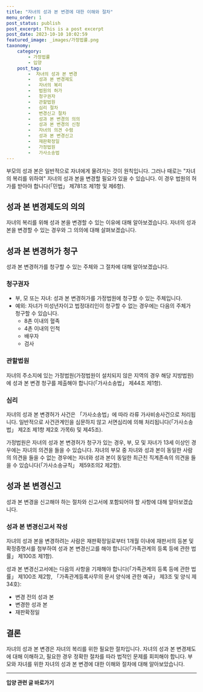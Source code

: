 ```yaml
---
title: "자녀의 성과 본 변경에 대한 이해와 절차"
menu_order: 1
post_status: publish
post_excerpt: This is a post excerpt
post_date: 2023-10-10 10:02:59
featured_image: _images/가정법률.png
taxonomy:
    category:
        - 가정법률
        - 입양
    post_tag:
        -  자녀의 성과 본 변경
        -   성과 본 변경제도
        -   자녀의 복리
        -   법원의 허가
        -   청구권자
        -   관할법원
        -   심리 절차
        -   변경신고 절차
        -   성과 본 변경의 의의
        -   성과 본 변경의 신청
        -   자녀의 의견 수렴
        -   성과 본 변경신고
        -   재판확정일
        -   가정법원
        -   가사소송법
---
```




부모의 성과 본은 일반적으로 자녀에게 물려가는 것이 원칙입니다. 그러나 때로는 "자녀의 복리를 위하여" 자녀의 성과 본을 변경할 필요가 있을 수 있습니다. 이 경우 법원의 허가를 받아야 합니다(「민법」 제781조 제1항 및 제6항).

## 성과 본 변경제도의 의의

자녀의 복리를 위해 성과 본을 변경할 수 있는 이유에 대해 알아보겠습니다. 자녀의 성과 본을 변경할 수 있는 경우와 그 의의에 대해 살펴보겠습니다.

## 성과 본 변경허가 청구

성과 본 변경허가를 청구할 수 있는 주체와 그 절차에 대해 알아보겠습니다.

### 청구권자

- 부, 모 또는 자녀: 성과 본 변경허가를 가정법원에 청구할 수 있는 주체입니다.
- 예외: 자녀가 미성년자이고 법정대리인이 청구할 수 없는 경우에는 다음의 주체가 청구할 수 있습니다.
  - 8촌 이내의 혈족
  - 4촌 이내의 인척
  - 배우자
  - 검사

### 관할법원

자녀의 주소지에 있는 가정법원(가정법원이 설치되지 않은 지역의 경우 해당 지방법원)에 성과 본 변경 청구를 제출해야 합니다(「가사소송법」 제44조 제1항).

### 심리

자녀의 성과 본 변경허가 사건은 「가사소송법」에 따라 라류 가사비송사건으로 처리됩니다. 일반적으로 사건관계인을 심문하지 않고 서면심리에 의해 처리됩니다(「가사소송법」 제2조 제1항 제2호 가목6) 및 제45조).

가정법원은 자녀의 성과 본 변경허가 청구가 있는 경우, 부, 모 및 자녀가 13세 이상인 경우에는 자녀의 의견을 들을 수 있습니다. 자녀의 부모 중 자녀와 성과 본이 동일한 사람의 의견을 들을 수 없는 경우에는 자녀와 성과 본이 동일한 최근친 직계존속의 의견을 들을 수 있습니다(「가사소송규칙」 제59조의2 제2항).

## 성과 본 변경신고

성과 본 변경을 신고해야 하는 절차와 신고서에 포함되어야 할 사항에 대해 알아보겠습니다.

### 성과 본 변경신고서 작성

자녀의 성과 본을 변경하려는 사람은 재판확정일로부터 1개월 이내에 재판서의 등본 및 확정증명서를 첨부하여 성과 본 변경신고를 해야 합니다(「가족관계의 등록 등에 관한 법률」 제100조 제1항).

성과 본 변경신고서에는 다음의 사항을 기재해야 합니다(「가족관계의 등록 등에 관한 법률」 제100조 제2항, 「가족관계등록사무의 문서 양식에 관한 예규」 제3조 및 양식 제34호):

- 변경 전의 성과 본
- 변경한 성과 본
- 재판확정일

## 결론

자녀의 성과 본 변경은 자녀의 복리를 위한 필요한 절차입니다. 자녀의 성과 본 변경제도에 대해 이해하고, 필요한 경우 정확한 절차를 따라 법적인 문제를 회피해야 합니다. 부모와 자녀를 위한 자녀의 성과 본 변경에 대한 이해와 절차에 대해 알아보았습니다.






















<!-- wp:separator -->
<hr class="wp-block-separator has-alpha-channel-opacity"/>
<!-- /wp:separator -->

<!-- wp:group {"backgroundColor":"base","layout":{"type":"constrained"}} -->
<div class="wp-block-group has-base-background-color has-background"><!-- wp:paragraph {"align":"center","fontSize":"large"} -->
<p class="has-text-align-center has-large-font-size"><strong>입양 관련 글 바로가기</strong></p>
<!-- /wp:paragraph -->


<!-- wp:latest-posts
{"categories":[{"id":1407,"count":19,"description":"","link":"https://uknowlaw.com/category/%ec%9e%85%ec%96%91/","name":"입양","slug":"입양","taxonomy":"category","parent":0,"meta":[],"_links":{"self":[{"href":"https://uknowlaw.com/wp-json/wp/v2/categories/1407"}],"collection":[{"href":"https://uknowlaw.com/wp-json/wp/v2/categories"}],"about":[{"href":"https://uknowlaw.com/wp-json/wp/v2/taxonomies/category"}],"wp:post_type":[{"href":"https://uknowlaw.com/wp-json/wp/v2/posts?categories=1407"}],"curies":[{"name":"wp","href":"https://api.w.org/{rel}","templated":true}]}}],"postsToShow":100,"excerptLength":28,"postLayout":"grid","columns":2,"featuredImageAlign":"left","featuredImageSizeSlug":"large","fontSize":"medium"} /--></div>
<!-- /wp:group -->